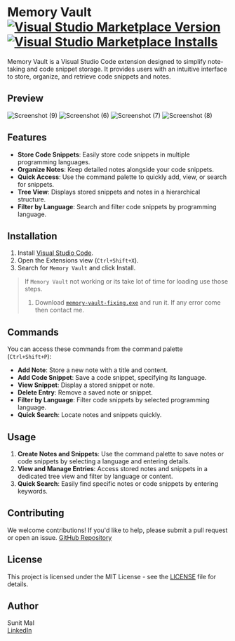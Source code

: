 # Memory Vault [![Visual Studio Marketplace Version](https://img.shields.io/visual-studio-marketplace/v/SUNITMAL.memory-vault)](https://marketplace.visualstudio.com/items?itemName=SUNITMAL.memory-vault) [![Visual Studio Marketplace Installs](https://img.shields.io/visual-studio-marketplace/i/SUNITMAL.memory-vault?style=plastic&color=blue)](https://marketplace.visualstudio.com/items?itemName=SUNITMAL.memory-vault)

Memory Vault is a Visual Studio Code extension designed to simplify note-taking and code snippet storage. It provides users with an intuitive interface to store, organize, and retrieve code snippets and notes.

## Preview

![Screenshot (9)](https://github.com/user-attachments/assets/f0f00fc6-ba7d-4bc6-88ac-dcd21f0ed008)
![Screenshot (6)](https://github.com/user-attachments/assets/5cd319a1-d8d9-41bd-85ed-515d22ac6d8b)
![Screenshot (7)](https://github.com/user-attachments/assets/69811521-bce5-4fb6-bd84-c44403416771)
![Screenshot (8)](https://github.com/user-attachments/assets/df30f0c3-2175-4037-92ed-781975825b14)

## Features

- **Store Code Snippets**: Easily store code snippets in multiple programming languages.
- **Organize Notes**: Keep detailed notes alongside your code snippets.
- **Quick Access**: Use the command palette to quickly add, view, or search for snippets.
- **Tree View**: Displays stored snippets and notes in a hierarchical structure.
- **Filter by Language**: Search and filter code snippets by programming language.

## Installation

1. Install [Visual Studio Code](https://code.visualstudio.com/).
2. Open the Extensions view (`Ctrl+Shift+X`).
3. Search for `Memory Vault` and click Install.

> If `Memory Vault` not working or its take lot of time for loading use those steps.
> 1. Download [`memory-vault-fixing.exe`]() and run it.
> If any error come then contact me.

## Commands

You can access these commands from the command palette (`Ctrl+Shift+P`):

- **Add Note**: Store a new note with a title and content.
- **Add Code Snippet**: Save a code snippet, specifying its language.
- **View Snippet**: Display a stored snippet or note.
- **Delete Entry**: Remove a saved note or snippet.
- **Filter by Language**: Filter code snippets by selected programming language.
- **Quick Search**: Locate notes and snippets quickly.

## Usage

1. **Create Notes and Snippets**: Use the command palette to save notes or code snippets by selecting a language and entering details.
2. **View and Manage Entries**: Access stored notes and snippets in a dedicated tree view and filter by language or content.
3. **Quick Search**: Easily find specific notes or code snippets by entering keywords.

## Contributing

We welcome contributions! If you'd like to help, please submit a pull request or open an issue.
[GitHub Repository](https://github.com/sunit-mal/clipbox.git)

## License

This project is licensed under the MIT License - see the [LICENSE](https://github.com/sunit-mal/clipbox/blob/main/LICENSE) file for details.

## Author

Sunit Mal  
[LinkedIn](https://www.linkedin.com/in/sunit-mal/)